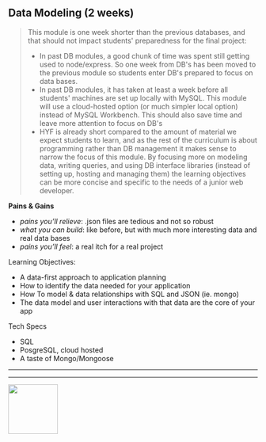 ## Data Modeling (2 weeks)


> This module is one week shorter than the previous databases, and that should not impact students' preparedness for the final project:
> * In past DB modules, a good chunk of time was spent still getting used to node/express.  So one week from DB's has been moved to the previous module so students enter DB's prepared to focus on data bases.
> * In past DB modules, it has taken at least a week before all students' machines are set up locally with MySQL.  This module will use a cloud-hosted option (or much simpler local option) instead of MySQL Workbench.  This should also save time and leave more attention to focus on DB's
> * HYF is already short compared to the amount of material we expect students to learn, and as the rest of the curriculum is about programming rather than DB management it makes sense to narrow the focus of this module.  By focusing more on modeling data, writing queries, and using DB interface libraries (instead of setting up, hosting and managing them) the learning objectives can be more concise and specific to the needs of a junior web developer.


__Pains & Gains__
* _pains you’ll relieve_: .json files are tedious and not so robust
* _what you can build_: like before, but with much more interesting data and real data bases
* _pains you’ll feel_: a real itch for a real project


Learning Objectives:
* A data-first approach to application planning
* How to identify the data needed for your application
* How To model & data relationships with SQL and JSON (ie. mongo)
* The data model and user interactions with that data are the core of your app


Tech Specs
* SQL
* PosgreSQL, cloud hosted
* A taste of Mongo/Mongoose



<hr>
<hr>
<a href="https://hackyourfuture.be" target="_blank"><img
    src="https://user-images.githubusercontent.com/18554853/63941625-4c7c3d00-ca6c-11e9-9a76-8d5e3632fe70.jpg"
    width="100" height="100"></a>
